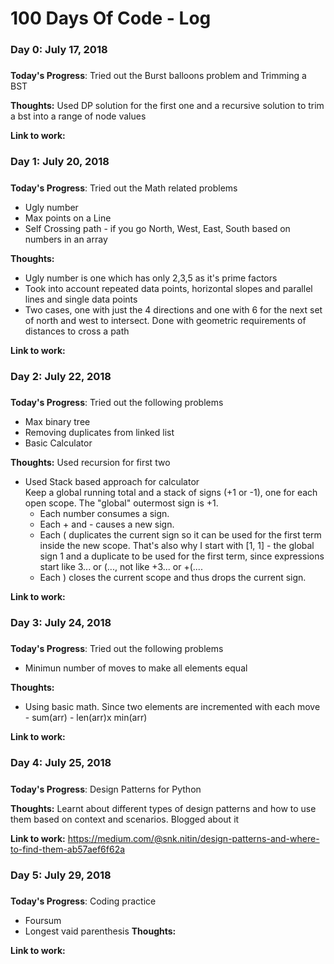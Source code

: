 # 100 Days Of Code - Log

### Day 0: July 17, 2018 
##### 

**Today's Progress**: Tried out the Burst balloons problem and Trimming a BST

**Thoughts:**  Used DP solution for the first one and a recursive solution to trim a bst into a range of node values

**Link to work:** 


### Day 1: July 20, 2018 
##### 

**Today's Progress**: Tried out the Math related problems
* Ugly number 
* Max points on a Line
* Self Crossing path -  if you go North, West, East, South based on numbers in an array

**Thoughts:**  
* Ugly number is one which has only 2,3,5 as it's prime factors
* Took into account repeated data points, horizontal slopes and parallel lines and single data points
* Two cases, one with just the 4 directions and one with 6 for the next set of north and west to intersect. Done with geometric requirements of distances to cross a path

**Link to work:** 

### Day 2: July 22, 2018 
##### 

**Today's Progress**: Tried out the following problems
* Max binary tree
* Removing duplicates from linked list
* Basic Calculator

**Thoughts:**  Used recursion for first two

* Used Stack based approach for calculator  
  Keep a global running total and a stack of signs (+1 or -1), one for each open scope. The "global" outermost sign is +1.
    - Each number consumes a sign.
    - Each + and - causes a new sign.
    - Each ( duplicates the current sign so it can be used for the first term inside the new scope. That's also why I start with [1, 1] - the global sign 1 and a duplicate to be used for the first term, since expressions start like 3... or (..., not like +3... or +(....
    - Each ) closes the current scope and thus drops the current sign.


**Link to work:** 

### Day 3: July 24, 2018 
##### 

**Today's Progress**: Tried out the following problems
* Minimun number of moves to make all elements equal


**Thoughts:**  
* Using basic math. Since two elements are incremented with each move - sum(arr) - len(arr)x min(arr)


**Link to work:** 


### Day 4: July 25, 2018 
##### 

**Today's Progress**: Design Patterns for Python

**Thoughts:**  Learnt about different types of design patterns and how to use them based on context and scenarios. Blogged about it

**Link to work:** https://medium.com/@snk.nitin/design-patterns-and-where-to-find-them-ab57aef6f62a


### Day 5: July 29, 2018 
##### 

**Today's Progress**: Coding practice
* Foursum
* Longest vaid parenthesis
**Thoughts:**  

**Link to work:** 


